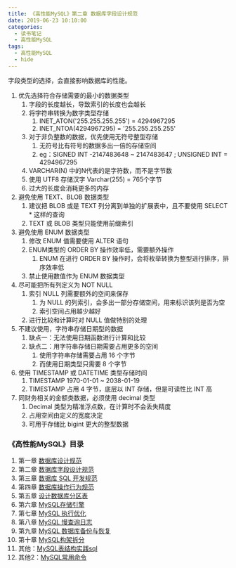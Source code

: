 ```yaml
---
title: 《高性能MySQL》第二章 数据库字段设计规范
date: 2019-06-23 10:10:00
categories:
  - 读书笔记
  - 高性能MySQL
tags:
  - 高性能MySQL
  - hide
---
```


字段类型的选择，会直接影响数据库的性能。

<!-- more -->

1. 优先选择符合存储需要的最小的数据类型
   1. 字段的长度越长，导致索引的长度也会越长
   2. 将字符串转换为数字类型存储
      1. INET_ATON('255.255.255.255') = 4294967295
      2. INET_NTOA(4294967295) = '255.255.255.255'
   3. 对于非负整数的数据，优先使用无符号整型存储
      1. 无符号比有符号的数据多出一倍的存储空间
      2. eg：SIGNED INT -2147483648 ~ 2147483647 ; UNSIGNED INT = 4294967295
   4. VARCHAR(N) 中的N代表的是字符数，而不是字节数
   5. 使用 UTF8 存储汉字 Varchar(255) = 765个字节
   6. 过大的长度会消耗更多的内存
2. 避免使用 TEXT、BLOB 数据类型
   1. 建议把 BLOB 或是 TEXT 列分离到单独的扩展表中，且不要使用 SELECT * 这样的查询
   2. TEXT 或 BLOB 类型只能使用前缀索引
3. 避免使用 ENUM 数据类型
   1. 修改 ENUM 值需要使用 ALTER 语句
   2. ENUM类型的 ORDER BY 操作效率低，需要额外操作
      1. ENUM 在进行 ORDER BY 操作时，会将枚举转换为整型进行排序，排序效率低
   3. 禁止使用数值作为 ENUM 数据类型
4. 尽可能把所有列定义为 NOT NULL
   1. 索引 NULL 列需要额外的空间来保存
      1. 为 NULL 的列索引，会多出一部分存储空间，用来标识该列是否为空
      2. 索引空间占用越少越好
   2. 进行比较和计算时对 NULL 值做特别的处理
5. 不建议使用，字符串存储日期型的数据
   1. 缺点一：无法使用日期函数进行计算和比较
   2. 缺点二：用字符串存储日期需要占用更多的空间
      1. 使用字符串存储需要占用 16 个字节
      2. 而使用日期类型只需要 8 个字节
6. 使用 TIMESTAMP 或 DATETIME 类型存储时间
   1. TIMESTAMP 1970-01-01 ~ 2038-01-19
   2. TIMESTAMP 占用 4 字节，底层以 INT 存储，但是可读性比 INT 高
7. 同财务相关的金额类数据，必须使用 decimal 类型
   1. Decimal 类型为精准浮点数，在计算时不会丢失精度
   2. 占用空间由定义的宽度决定
   3. 可用于存储比 bigint 更大的整型数据

### 《高性能MySQL》目录

1. 第一章 [数据库设计规范](/2019/06/23/读书笔记/《高性能MySQL》/1.数据库设计规范/index.html)
2. 第二章 [数据库字段设计规范](/2019/06/22/读书笔记/《高性能MySQL》/2.数据库字段设计规范/index.html)
3. 第三章 [数据库 SQL 开发规范](/2019/06/21/读书笔记/《高性能MySQL》/3.数据库SQL开发规范/index.html)
4. 第四章 [数据库操作行为规范](/2019/06/20/读书笔记/《高性能MySQL》/4.数据库操作行为规范/index.html)
5. 第五章 [设计数据库分区表](/2019/06/19/读书笔记/《高性能MySQL》/5.设计数据库分区表/index.html)
6. 第六章 [MySQL存储引擎](/2019/06/18/读书笔记/《高性能MySQL》/6.MySQL存储引擎/index.html)
7. 第七章 [MySQL 执行优化](/2019/06/17/读书笔记/《高性能MySQL》/7.MySQL执行计划优化/index.html)
8. 第八章 [MySQL 慢查询日志](/2019/06/16/读书笔记/《高性能MySQL》/8.MySQL慢查日志/index.html)
9. 第九章 [MySQL 数据库备份与恢复](/2019/06/15/读书笔记/《高性能MySQL》/9.数据库备份/index.html)
10. 第十章 [MySQL构架拆分](/2019/06/14/读书笔记/《高性能MySQL》/10.MySQL架构拆分/index.html)
11. 其他：[MySQL表结构实践sql](/2019/06/12/读书笔记/《高性能MySQL》/20.数据库表结构实践/index.html)
12. 其他2：[MySQL常用命令](/2019/06/13/读书笔记/《高性能MySQL》/11.MySQL常用命令/index.html)